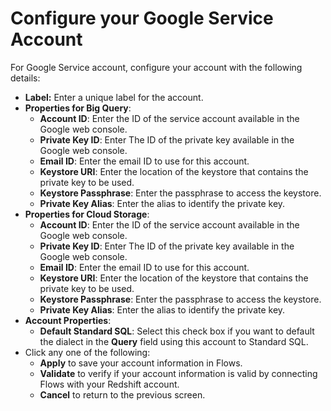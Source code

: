 # Configure your Google Service Account

For Google Service account, configure your account with the following details:

* **Label:** Enter a unique label for the account.
* **Properties for Big Query**:&#x20;
  * **Account ID**: Enter the ID of the service account available in the Google web console.
  * **Private Key ID**: Enter The ID of the private key available in the Google web console.
  * **Email ID**: Enter the email ID to use for this account.
  * **Keystore URI**: Enter the location of the keystore that contains the private key to be used.
  * **Keystore Passphrase**: Enter the passphrase to access the keystore.
  * **Private Key Alias**: Enter the alias to identify the private key.
* **Properties for Cloud Storage**:
  * **Account ID**: Enter the ID of the service account available in the Google web console.
  * **Private Key ID**: Enter The ID of the private key available in the Google web console.
  * **Email ID**: Enter the email ID to use for this account.
  * **Keystore URI**: Enter the location of the keystore that contains the private key to be used.
  * **Keystore Passphrase**: Enter the passphrase to access the keystore.
  * **Private Key Alias**: Enter the alias to identify the private key.
* **Account Properties**:
  * **Default Standard SQL**: Select this check box if you want to default the dialect in the **Query** field using this account to Standard SQL.
* Click any one of the following:
  * **Apply** to save your account information in Flows.
  * **Validate** to verify if your account information is valid by connecting Flows with your Redshift account.
  * **Cancel** to return to the previous screen.
